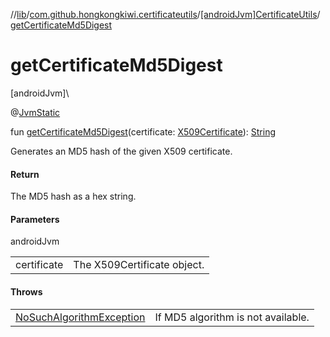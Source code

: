 //[lib](../../../index.md)/[com.github.hongkongkiwi.certificateutils](../index.md)/[[androidJvm]CertificateUtils](index.md)/[getCertificateMd5Digest](get-certificate-md5-digest.md)

# getCertificateMd5Digest

[androidJvm]\

@[JvmStatic](https://kotlinlang.org/api/latest/jvm/stdlib/kotlin.jvm/-jvm-static/index.html)

fun [getCertificateMd5Digest](get-certificate-md5-digest.md)(certificate: [X509Certificate](https://developer.android.com/reference/kotlin/java/security/cert/X509Certificate.html)): [String](https://kotlinlang.org/api/latest/jvm/stdlib/kotlin/-string/index.html)

Generates an MD5 hash of the given X509 certificate.

#### Return

The MD5 hash as a hex string.

#### Parameters

androidJvm

| | |
|---|---|
| certificate | The X509Certificate object. |

#### Throws

| | |
|---|---|
| [NoSuchAlgorithmException](https://developer.android.com/reference/kotlin/java/security/NoSuchAlgorithmException.html) | If MD5 algorithm is not available. |
